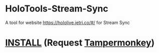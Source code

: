 # HoloTools-Stream-Sync
A tool for website https://hololive.jetri.co/#/ for Stream Sync

# [INSTALL](https://raw.githubusercontent.com/XingYanTW/HoloTools-Stream-Sync/main/HoloTools%20Stream%20Sync.js) (Request [Tampermonkey](https://chrome.google.com/webstore/detail/tampermonkey/dhdgffkkebhmkfjojejmpbldmpobfkfo))
